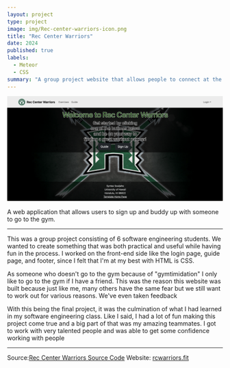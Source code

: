```yaml
---
layout: project
type: project
image: img/Rec-center-warriors-icon.png
title: "Rec Center Warriors"
date: 2024
published: true
labels:
  - Meteor
  - CSS
summary: "A group project website that allows people to connect at the campus gym."
---
```


<img class="img-fluid" src="../img/rec-center-warriors-landing.png">

A web application that allows users to sign up and buddy up with someone to go to the gym.    

<hr>


<p>This was a group project consisting of 6 software engineering students. We wanted to create something that was both practical and useful while having fun in the process. I worked on the front-end side like the login page, guide page, and footer, since I felt that I'm at my best with HTML is CSS.</p>

<p>As someone who doesn't go to the gym because of "gymtimidation" I only like to go to the gym if I have a friend. This was the reason this website was built because just like me, many others have the same fear but we still want to work out for various reasons. We've even taken feedback </p>

<p>With this being the final project, it was the culmination of what I had learned in my software engineering class. Like I said, I had a lot of fun making this project come true and a big part of that was my amazing teammates. I got to work with very talented people and was able to get some confidence working with people</p>

<hr>
Source:<a href="https://github.com/Syntax-Souljahs/RecCenterWarriors"><i class="Source Code"></i>Rec Center Warriors Source Code</a>
Website: <a href="https://rcwarriors.fit"><i class="large github icon "></i>rcwarriors.fit</a>
